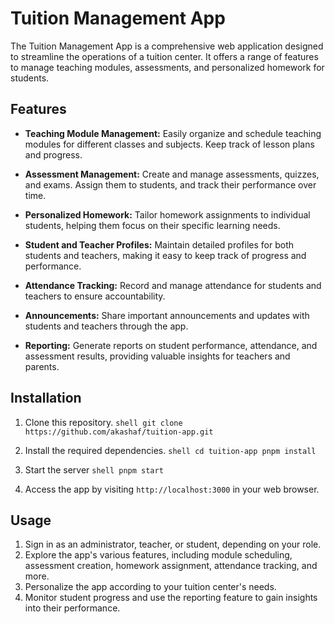 # Tuition Management App

The Tuition Management App is a comprehensive web application designed to streamline the operations of a tuition center. It offers a range of features to manage teaching modules, assessments, and personalized homework for students.

## Features

- **Teaching Module Management:** Easily organize and schedule teaching modules for different classes and subjects. Keep track of lesson plans and progress.

- **Assessment Management:** Create and manage assessments, quizzes, and exams. Assign them to students, and track their performance over time.

- **Personalized Homework:** Tailor homework assignments to individual students, helping them focus on their specific learning needs.

- **Student and Teacher Profiles:** Maintain detailed profiles for both students and teachers, making it easy to keep track of progress and performance.

- **Attendance Tracking:** Record and manage attendance for students and teachers to ensure accountability.

- **Announcements:** Share important announcements and updates with students and teachers through the app.

- **Reporting:** Generate reports on student performance, attendance, and assessment results, providing valuable insights for teachers and parents.

## Installation

1. Clone this repository.
   ```shell git clone https://github.com/akashaf/tuition-app.git```

2. Install the required dependencies.
    ```shell cd tuition-app pnpm install```
3. Start the server
```shell pnpm start```
4. Access the app by visiting `http://localhost:3000` in your web browser.

## Usage
1. Sign in as an administrator, teacher, or student, depending on your role.
2. Explore the app's various features, including module scheduling, assessment creation, homework assignment, attendance tracking, and more.
3. Personalize the app according to your tuition center's needs.
4. Monitor student progress and use the reporting feature to gain insights into their performance.